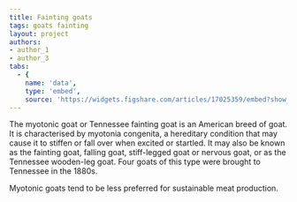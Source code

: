 ```yaml
---
title: Fainting goats
tags: goats fainting
layout: project
authors:
- author_1
- author_3
tabs:
  - { 
    name: 'data', 
    type: 'embed', 
    source: 'https://widgets.figshare.com/articles/17025359/embed?show_title=1'}
---
```


The myotonic goat or Tennessee fainting goat is an American breed of goat. It is characterised by myotonia congenita, a hereditary condition that may cause it to stiffen or fall over when excited or startled. It may also be known as the fainting goat, falling goat, stiff-legged goat or nervous goat, or as the Tennessee wooden-leg goat. Four goats of this type were brought to Tennessee in the 1880s.

Myotonic goats tend to be less preferred for sustainable meat production.

